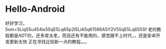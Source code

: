 # Hello-Android
好好学习，5om+5Liq55u454ix55qE5Lq65p2l5LiA5q61566A5Y2V55qE5Lq655Sf
老的教程都是ADT的，还多库太老，而且还有不能用的，感觉跟不上时代，，还是安卓开发更新太快
正在寻找比较新一点的教程。。。